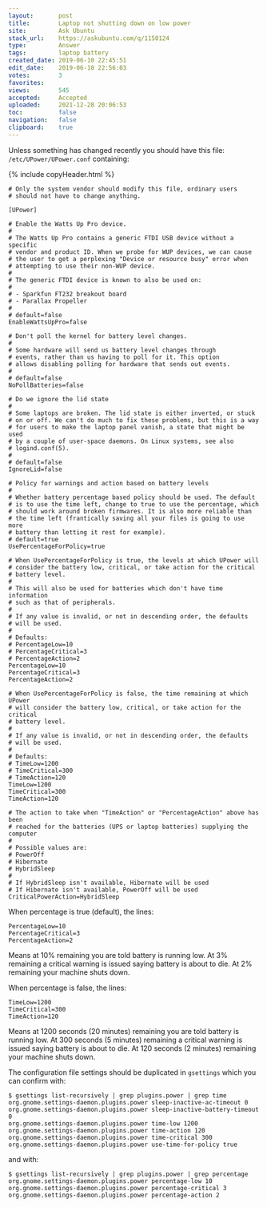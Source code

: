 ```yaml
---
layout:       post
title:        Laptop not shutting down on low power
site:         Ask Ubuntu
stack_url:    https://askubuntu.com/q/1150124
type:         Answer
tags:         laptop battery
created_date: 2019-06-10 22:45:51
edit_date:    2019-06-10 22:56:03
votes:        3
favorites:    
views:        545
accepted:     Accepted
uploaded:     2021-12-28 20:06:53
toc:          false
navigation:   false
clipboard:    true
---
```


Unless something has changed recently you should have this file: `/etc/UPower/UPower.conf` containing:


{% include copyHeader.html %}
``` 
# Only the system vendor should modify this file, ordinary users
# should not have to change anything.

[UPower]

# Enable the Watts Up Pro device.
#
# The Watts Up Pro contains a generic FTDI USB device without a specific
# vendor and product ID. When we probe for WUP devices, we can cause
# the user to get a perplexing "Device or resource busy" error when
# attempting to use their non-WUP device.
#
# The generic FTDI device is known to also be used on:
#
# - Sparkfun FT232 breakout board
# - Parallax Propeller
#
# default=false
EnableWattsUpPro=false

# Don't poll the kernel for battery level changes.
#
# Some hardware will send us battery level changes through
# events, rather than us having to poll for it. This option
# allows disabling polling for hardware that sends out events.
#
# default=false
NoPollBatteries=false

# Do we ignore the lid state
#
# Some laptops are broken. The lid state is either inverted, or stuck
# on or off. We can't do much to fix these problems, but this is a way
# for users to make the laptop panel vanish, a state that might be used
# by a couple of user-space daemons. On Linux systems, see also
# logind.conf(5).
#
# default=false
IgnoreLid=false

# Policy for warnings and action based on battery levels
#
# Whether battery percentage based policy should be used. The default
# is to use the time left, change to true to use the percentage, which
# should work around broken firmwares. It is also more reliable than
# the time left (frantically saving all your files is going to use more
# battery than letting it rest for example).
# default=true
UsePercentageForPolicy=true

# When UsePercentageForPolicy is true, the levels at which UPower will
# consider the battery low, critical, or take action for the critical
# battery level.
#
# This will also be used for batteries which don't have time information
# such as that of peripherals.
#
# If any value is invalid, or not in descending order, the defaults
# will be used.
#
# Defaults:
# PercentageLow=10
# PercentageCritical=3
# PercentageAction=2
PercentageLow=10
PercentageCritical=3
PercentageAction=2

# When UsePercentageForPolicy is false, the time remaining at which UPower
# will consider the battery low, critical, or take action for the critical
# battery level.
#
# If any value is invalid, or not in descending order, the defaults
# will be used.
#
# Defaults:
# TimeLow=1200
# TimeCritical=300
# TimeAction=120
TimeLow=1200
TimeCritical=300
TimeAction=120

# The action to take when "TimeAction" or "PercentageAction" above has been
# reached for the batteries (UPS or laptop batteries) supplying the computer
#
# Possible values are:
# PowerOff
# Hibernate
# HybridSleep
#
# If HybridSleep isn't available, Hibernate will be used
# If Hibernate isn't available, PowerOff will be used
CriticalPowerAction=HybridSleep

```

When percentage is true (default), the lines:

``` 
PercentageLow=10
PercentageCritical=3
PercentageAction=2

```

Means at 10% remaining you are told battery is running low. At 3% remaining a critical warning is issued saying battery is about to die. At 2% remaining your machine shuts down.

When percentage is false, the lines:

``` 
TimeLow=1200
TimeCritical=300
TimeAction=120

```

Means at 1200 seconds (20 minutes) remaining you are told battery is running low. At 300 seconds (5 minutes) remaining a critical warning is issued saying battery is about to die. At 120 seconds (2 minutes) remaining your machine shuts down.

The configuration file settings should be duplicated in `gsettings` which you can confirm with:

``` 
$ gsettings list-recursively | grep plugins.power | grep time
org.gnome.settings-daemon.plugins.power sleep-inactive-ac-timeout 0
org.gnome.settings-daemon.plugins.power sleep-inactive-battery-timeout 0
org.gnome.settings-daemon.plugins.power time-low 1200
org.gnome.settings-daemon.plugins.power time-action 120
org.gnome.settings-daemon.plugins.power time-critical 300
org.gnome.settings-daemon.plugins.power use-time-for-policy true

```

and with:

``` 
$ gsettings list-recursively | grep plugins.power | grep percentage
org.gnome.settings-daemon.plugins.power percentage-low 10
org.gnome.settings-daemon.plugins.power percentage-critical 3
org.gnome.settings-daemon.plugins.power percentage-action 2

```

